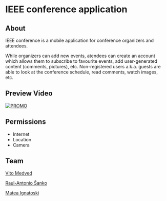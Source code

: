 # IEEE conference application

## About

IEEE conference is a mobile application for conference organizers and attendees. 

While organizers can add new events, atendees
can create an account which allows them to subscribe to favourite events, add user-generated content (comments, pictures), etc.
Non-registered users a.k.a. guests are able to look at the conference schedule, read comments, watch images, etc.

## Preview Video
[![PROMO](https://img.youtube.com/vi/ep2q3A8IpP4/0.jpg)](https://www.youtube.com/watch?v=ep2q3A8IpP4)

## Permissions

- Internet
- Location
- Camera


## Team

[Vito Medved](https://github.com/vitomedved)

[Raul-Antonio Šanko](https://github.com/tonto98)

[Matea Ignatoski](https://github.com/MateaIg)

